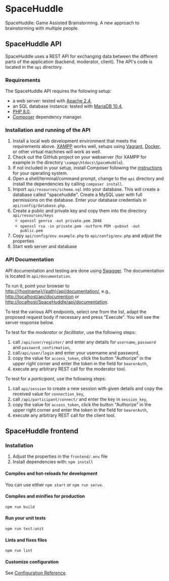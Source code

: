 # SpaceHuddle
SpaceHuddle: Game Assisted Brainstorming. A new approach to brainstorming with multiple people.

## SpaceHuddle API

SpaceHuddle uses a REST API for exchanging data between the different parts of the application (backend, moderator, client). The API's code is located in the `api` directory.

### Requirements

The SpaceHuddle API requires the following setup:

- a web server: tested with [Apache 2.4](https://httpd.apache.org/),
- an SQL database instance: tested with [MariaDB 10.4](https://mariadb.org/),
- [PHP 8.0](https://www.php.net/),
- [Composer](https://getcomposer.org/) dependency manager.

### Installation and running of the API

1. Install a local web development environment that meets the requirements above. [XAMPP](https://www.apachefriends.org/) works well, setups using [Vagrant](https://www.vagrantup.com/), [Docker](https://www.docker.com/), or other virtual machines will work as well.
2. Check out the GitHub project on your webserver (for XAMPP for example in the directory `\xampp\htdocs\SpaceHuddle`).
3. If not included in your setup, install Composer following the [instructions](https://getcomposer.org/download/) for your operating system.
4. Open a shell/terminal/command prompt, change to the `api` directory and install the dependencies by calling `composer install`.
5. Import `api/resources/schema.sql` into your database. This will create a database called "spacehuddle". Create a MySQL user with full permissions on the database. Enter your database credentials in `api/config/database.php`.
6. Create a public and private key and copy them into the directory `api/resources/keys`
    -  `openssl genrsa -out private.pem 2048`
    -  `openssl rsa -in private.pem -outform PEM -pubout -out public.pem`
7. Copy `api/config/env.example.php` to `api/config/env.php` and adjust the properties
8. Start web server and database

### API Documentation

API documentation and testing are done using [Swagger](https://swagger.io/). The documentation is located in `api/documentation`.

To run it, point your browser to <http://{hostname}/{path}/api/documentation/>, e.g., <http://localhost/api/documention> or <http://localhost/SpaceHuddle/api/documentation>.

To test the various API endpoints, select one from the list, adapt the proposed request body if necessary and press "Execute". You will see the server response below.

To test for the *moderator* or *facilitator*, use the following steps:

1. call `/api/user/register/` and  enter any details for `username`, `password` and `password_confirmation`,
2. call`/api/user/login` and enter your username and password,
3. copy the value for `access_token`, click the button "Authorize" in the upper right corner and enter the token in the field for `bearerAuth`,
4. execute any arbitrary REST call for the moderator tool.

To test for a *participant*, use the following steps:

1. call `api/session` to create a new session with given details and copy the received value for `connection_key`,
2. call `/api/participant/connect/` and enter the key in `session_key`,
3. copy the value for `access_token`, click the button "Authorize" in the upper right corner and enter the token in the field for `bearerAuth`,
4. execute any arbitrary REST call for the client tool.

## SpaceHuddle frontend

### Installation
1. Adjust the properties in the `frontend/.env` file
2. Install dependencies with: `npm install`

#### Compiles and hot-reloads for development
You can use either `npm start` or `npm run serve`.

#### Compiles and minifies for production
```
npm run build
```

#### Run your unit tests
```
npm run test:unit
```

#### Lints and fixes files
```
npm run lint
```

#### Customize configuration
See [Configuration Reference](https://cli.vuejs.org/config/).
